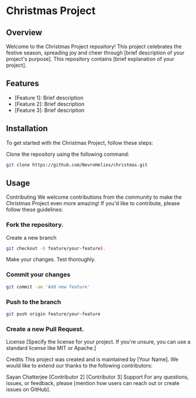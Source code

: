 # Christmas Project

## Overview
Welcome to the Christmas Project repository! This project celebrates the festive season, spreading joy and cheer through [brief description of your project's purpose]. This repository contains [brief explanation of your project].

## Features
- [Feature 1]: Brief description
- [Feature 2]: Brief description
- [Feature 3]: Brief description

## Installation
To get started with the Christmas Project, follow these steps:

Clone the repository using the following command:

```bash
git clone https://github.com/NevroHelios/christmas.git
```
## Usage

Contributing
We welcome contributions from the community to make the Christmas Project even more amazing! If you'd like to contribute, please follow these guidelines:

### Fork the repository.
Create a new branch 
```bash
git checkout -b feature/your-feature).
```
Make your changes.
Test thoroughly.
### Commit your changes 
```bash
git commit -am 'Add new feature'
```
### Push to the branch 
```bash
git push origin feature/your-feature
```
### Create a new Pull Request.
License
[Specify the license for your project. If you're unsure, you can use a standard license like MIT or Apache.]

Credits
This project was created and is maintained by [Your Name]. We would like to extend our thanks to the following contributors:

Sayan Chatterjee
[Contributor 2]
[Contributor 3]
Support
For any questions, issues, or feedback, please [mention how users can reach out or create issues on GitHub].
